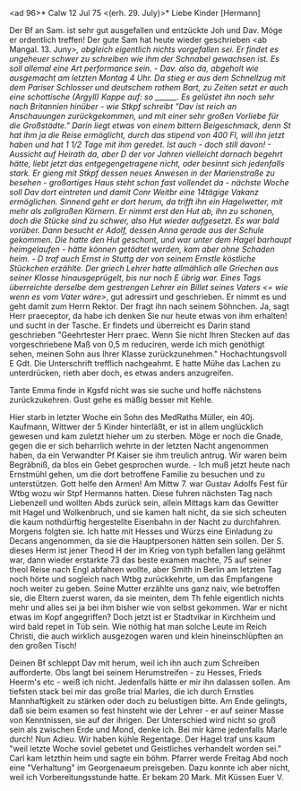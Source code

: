 <ad 96>* Calw 12 Jul 75
 <(erh. 29. July)>*
Liebe Kinder [Hermann]

Der Bf an Sam. ist sehr gut ausgefallen und entzückte Joh und Dav. Möge er ordentlich treffen! Der gute Sam hat heute wieder geschrieben <ab Mangal. 13. Juny>*, obgleich eigentlich nichts vorgefallen sei. Er findet es ungeheuer schwer zu schreiben wie ihm der Schnabel gewachsen ist. Es soll allemal eine Art performance sein. - Dav. also da, abgeholt wie ausgemacht am letzten Montag 4 Uhr. Da stieg er aus dem Schnellzug mit dem Pariser Schlosser und deutschem rothem Bart, zu Zeiten setzt er auch eine schottische (Argyll) Kappe auf: so ______. Es gelüstet ihn noch sehr nach Britannien hinüber - wie Stkpf schreibt "Dav ist reich an Anschauungen zurückgekommen, und mit einer sehr großen Vorliebe für die Großstädte." Darin liegt etwas von einem bittern Beigeschmack, denn St hat ihm ja die Reise ermöglicht, durch das stipend von 400 Fl, will ihn jetzt haben und hat 1 1/2 Tage mit ihm geredet. Ist auch - doch still davon! - Aussicht auf Heirath da, aber D der vor Jahren vielleicht darnach begehrt hätte, liebt jetzt das entgegengetragene nicht, oder besinnt sich jedenfalls stark. Er gieng mit Stkpf dessen neues Anwesen in der Marienstraße zu besehen - großartiges Haus steht schon fast vollendet da - nächste Woche soll Dav dort eintreten und damit Conr Weitbr eine 14tägige Vakanz ermöglichen. Sinnend geht er dort herum, da trifft ihn ein Hagelwetter, mit mehr als zollgroßen Körnern. Er nimmt erst den Hut ab, ihn zu schonen, doch die Stücke sind zu schwer, also Hut wieder aufgesetzt. Es war bald vorüber. Dann besucht er Adolf, dessen Anna gerade aus der Schule gekommen. Die hatte den Hut geschont, und war unter dem Hagel barhaupt heimgelaufen - hätte können getödtet werden, kam aber ohne Schaden heim. - D traf auch Ernst in Stuttg der von seinem Ernstle köstliche Stückchen erzählte. Der griech Lehrer hatte allmählich alle Griechen aus seiner Klasse hinausgeprügelt, bis nur noch E übrig war. Eines Tags überreichte derselbe dem gestrengen Lehrer ein Billet seines Vaters <= wie wenn es vom Vater wäre>*, gut adressirt und geschrieben. Er nimmt es und geht damit zum Herrn Rektor. Der fragt ihn nach seinem Söhnchen. Ja, sagt Herr praeceptor, da habe ich denken Sie nur heute etwas von ihm erhalten! und sucht in der Tasche. Er findets und überreicht es Darin stand geschrieben "Geehrtester Herr praec. Wenn Sie nicht Ihren Stecken auf das vorgeschriebene Maß von 0,5 m reduciren, werde ich mich genöthigt sehen, meinen Sohn aus Ihrer Klasse zurückzunehmen." Hochachtungsvoll E Gdt. Die Unterschrift trefflich nachgeahmt. E hatte Mühe das Lachen zu unterdrücken, rieth aber doch, es etwas anders anzugreifen.

Tante Emma finde in Kgsfd nicht was sie suche und hoffe nächstens zurückzukehren. Gust gehe es mäßig besser mit Kehle.

Hier starb in letzter Woche ein Sohn des MedRaths Müller, ein 40j. Kaufmann, Wittwer der 5 Kinder hinterläßt, er ist in allem unglücklich gewesen und kam zuletzt hieher um zu sterben. Möge er noch die Gnade, gegen die er sich beharrlich wehrte in der letzten Nacht angenommen haben, da ein Verwandter Pf Kaiser sie ihm treulich antrug. Wir waren beim Begräbniß, da blos ein Gebet gesprochen wurde. - Ich muß jetzt heute nach Ernstmühl gehen, um die dort betroffene Familie zu besuchen und zu unterstützen. Gott helfe den Armen! Am Mittw 7. war Gustav Adolfs Fest für Wtbg wozu wir Stpf Hermanns hatten. Diese fuhren nächsten Tag nach Liebenzell und wollten Abds zurück sein, allein Mittags kam das Gewitter mit Hagel und Wolkenbruch, und sie kamen halt nicht, da sie sich scheuten die kaum nothdürftig hergestellte Eisenbahn in der Nacht zu durchfahren. Morgens folgten sie. Ich hatte mit Hesses und Würzs eine Einladung zu Decans angenommen, da sie die Hauptpersonen hätten sein sollen. Der S. dieses Herm ist jener Theod H der im Krieg von typh befallen lang gelähmt war, dann wieder erstarkte 73 das beste examen machte, 75 auf seiner theol Reise nach Engl abfahren wollte, aber Smith in Berlin am letzten Tag noch hörte und sogleich nach Wtbg zurückkehrte, um das Empfangene noch weiter zu geben. Seine Mutter erzählte uns ganz naiv, wie betroffen sie, die Eltern zuerst waren, da sie meinten, dem Th fehle eigentlich nichts mehr und alles sei ja bei ihm bisher wie von selbst gekommen. War er nicht etwas im Kopf angegriffen? Doch jetzt ist er Stadtvikar in Kirchheim und wird bald repet in Tüb sein. Wie nöthig hat man solche Leute im Reich Christi, die auch wirklich ausgezogen waren und klein hineinschlüpften an den großen Tisch!

Deinen Bf schleppt Dav mit herum, weil ich ihn auch zum Schreiben aufforderte. Obs langt bei seinem Herumstreifen - zu Hesses, Frieds Heerm's etc - weiß ich nicht. Jedenfalls hätte er mir ihn dalassen sollen. Am tiefsten stack bei mir das große trial Marles, die ich durch Ernstles Mannhaftigkeit zu stärken oder doch zu belustigen bitte. Am Ende gelingts, daß sie beim examen so fest hinsteht wie der Lehrer - er auf seiner Masse von Kenntnissen, sie auf der ihrigen. Der Unterschied wird nicht so groß sein als zwischen Erde und Mond, denke ich. Bei mir käme jedenfalls Marle durch! 
Nun Adieu. Wir haben kühle Regentage. Der Hagel traf uns kaum "weil letzte Woche soviel gebetet und Geistliches verhandelt worden sei." Carl kam letzthin heim und sagte ein böhm. Pfarrer werde Freitag Abd noch eine "Verhaltung" im Georgenaeum preisgeben. Dazu konnte ich aber nicht, weil ich Vorbereitungsstunde hatte. Er bekam 20 Mark. Mit Küssen
 Euer V.
